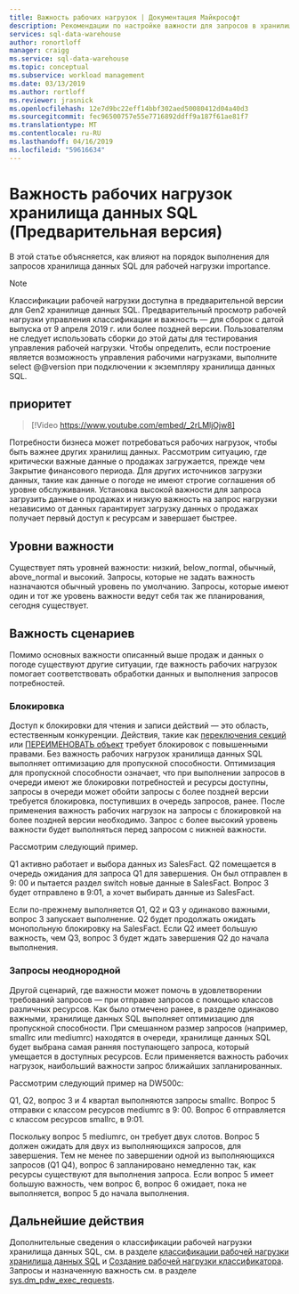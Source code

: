 ```yaml
---
title: Важность рабочих нагрузок | Документация Майкрософт
description: Рекомендации по настройке важности для запросов в хранилище данных SQL Azure.
services: sql-data-warehouse
author: ronortloff
manager: craigg
ms.service: sql-data-warehouse
ms.topic: conceptual
ms.subservice: workload management
ms.date: 03/13/2019
ms.author: rortloff
ms.reviewer: jrasnick
ms.openlocfilehash: 12e7d9bc22eff14bbf302aed50080412d04a40d3
ms.sourcegitcommit: fec96500757e55e7716892ddff9a187f61ae81f7
ms.translationtype: MT
ms.contentlocale: ru-RU
ms.lasthandoff: 04/16/2019
ms.locfileid: "59616634"
---
```

# <a name="sql-data-warehouse-workload-importance-preview"></a>Важность рабочих нагрузок хранилища данных SQL (Предварительная версия)

В этой статье объясняется, как влияют на порядок выполнения для запросов хранилища данных SQL для рабочей нагрузки importance.

> [!Note]
> Классификации рабочей нагрузки доступна в предварительной версии для Gen2 хранилище данных SQL. Предварительный просмотр рабочей нагрузки управления классификации и важность — для сборок с датой выпуска от 9 апреля 2019 г. или более поздней версии.  Пользователям не следует использовать сборки до этой даты для тестирования управления рабочей нагрузки.  Чтобы определить, если построение является возможность управления рабочими нагрузками, выполните select @@version при подключении к экземпляру хранилища данных SQL.

## <a name="importance"></a>приоритет

> [!Video https://www.youtube.com/embed/_2rLMljOjw8]

Потребности бизнеса может потребоваться рабочих нагрузок, чтобы быть важнее других хранилищ данных.  Рассмотрим ситуацию, где критически важные данные о продажах загружается, прежде чем Закрытие финансового периода.  Для других источников загрузки данных, такие как данные о погоде не имеют строгие соглашения об уровне обслуживания.   Установка высокой важности для запроса загрузить данные о продажах и низкую важность на запрос нагрузки независимо от данных гарантирует загрузку данных о продажах получает первый доступ к ресурсам и завершает быстрее.

## <a name="importance-levels"></a>Уровни важности

Существует пять уровней важности: низкий, below_normal, обычный, above_normal и высокий.  Запросы, которые не задать важность назначаются обычный уровень по умолчанию.  Запросы, которые имеют один и тот же уровень важности ведут себя так же планирования, сегодня существует.

## <a name="importance-scenarios"></a>Важность сценариев

Помимо основных важности описанный выше продаж и данных о погоде существуют другие ситуации, где важность рабочих нагрузок помогает соответствовать обработки данных и выполнения запросов потребностей.

### <a name="locking"></a>Блокировка

Доступ к блокировки для чтения и записи действий — это область, естественным конкуренции.  Действия, такие как [переключения секций](/azure/sql-data-warehouse/sql-data-warehouse-tables-partition) или [ПЕРЕИМЕНОВАТЬ объект](/sql/t-sql/statements/rename-transact-sql) требует блокировок с повышенными правами.  Без важность рабочих нагрузок хранилища данных SQL выполняет оптимизацию для пропускной способности.  Оптимизация для пропускной способности означает, что при выполнении запросов в очереди имеют же блокировки потребностей и ресурсы доступны, запросы в очереди может обойти запросы с более поздней версии требуется блокировка, поступивших в очередь запросов, ранее.  После применения важность рабочих нагрузок на запросы с блокировкой на более поздней версии необходимо. Запрос с более высокий уровень важности будет выполняться перед запросом с нижней важности.

Рассмотрим следующий пример.

Q1 активно работает и выбора данных из SalesFact.
Q2 помещается в очередь ожидания для запроса Q1 для завершения.  Он был отправлен в 9: 00 и пытается раздел switch новые данные в SalesFact.
Вопрос 3 будет отправлено в 9:01, а хочет выбирать данные из SalesFact.

Если по-прежнему выполняется Q1, Q2 и Q3 у одинаково важными, вопрос 3 запускает выполнение. Q2 будет продолжать ожидать монопольную блокировку на SalesFact.  Если Q2 имеет большую важность, чем Q3, вопрос 3 будет ждать завершения Q2 до начала выполнения.

### <a name="non-uniform-requests"></a>Запросы неоднородной

Другой сценарий, где важности может помочь в удовлетворении требований запросов — при отправке запросов с помощью классов различных ресурсов.  Как было отмечено ранее, в разделе одинаково важными, хранилище данных SQL выполняет оптимизацию для пропускной способности.  При смешанном размер запросов (например, smallrc или mediumrc) находятся в очереди, хранилище данных SQL будет выбрана самая ранняя поступающего запроса, который умещается в доступных ресурсов.  Если применяется важность рабочих нагрузок, наибольший важности запрос ближайших запланированных.
  
Рассмотрим следующий пример на DW500c:

Q1, Q2, вопрос 3 и 4 квартал выполняются запросы smallrc.
Вопрос 5 отправки с классом ресурсов mediumrc в 9: 00.
Вопрос 6 отправляется с классом ресурсов smallrc, в 9:01.

Поскольку вопрос 5 mediumrc, он требует двух слотов.  Вопрос 5 должен ожидать для двух из выполняющихся запросов, для завершения.  Тем не менее по завершении одной из выполняющихся запросов (Q1 Q4), вопрос 6 запланировано немедленно так, как ресурсы существуют для выполнения запроса.  Если вопрос 5 имеет большую важность, чем вопрос 6, вопрос 6 ожидает, пока не выполняется, вопрос 5 до начала выполнения.

## <a name="next-steps"></a>Дальнейшие действия

Дополнительные сведения о классификации рабочей нагрузки хранилища данных SQL, см. в разделе [классификации рабочей нагрузки хранилища данных SQL](sql-data-warehouse-workload-classification.md) и [Создание рабочей нагрузки классификатора](quickstart-create-a-workload-classifier-tsql.md). Запросы и назначенную важность см. в разделе [sys.dm_pdw_exec_requests](/sql/relational-databases/system-dynamic-management-views/sys-dm-pdw-exec-requests-transact-sql).
